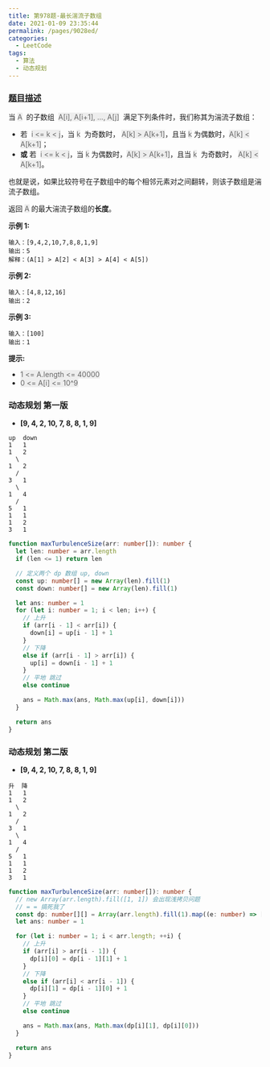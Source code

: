 ```yaml
---
title: 第978题-最长湍流子数组
date: 2021-01-09 23:35:44
permalink: /pages/9028ed/
categories:
  - LeetCode
tags:
  - 算法
  - 动态规划
---
```


### [题目描述](https://leetcode-cn.com/problems/longest-turbulent-subarray/)

当 <font style="background: #eee; color: #666;">A</font>  的子数组  <font style="background: #eee; color: #666;">A[i], A[i+1], ..., A[j]</font>  满足下列条件时，我们称其为湍流子数组：

- 若  <font style="background: #eee; color: #666;">i <= k < j</font>，当 <font style="background: #eee; color: #666;">k</font>  为奇数时， <font style="background: #eee; color: #666;">A[k] > A[k+1]</font>，且当 <font style="background: #eee; color: #666;">k</font> 为偶数时，<font style="background: #eee; color: #666;">A[k] < A[k+1]</font>；
- **或** 若  <font style="background: #eee; color: #666;">i <= k < j</font>，当 <font style="background: #eee; color: #666;">k</font> 为偶数时，<font style="background: #eee; color: #666;">A[k] > A[k+1]</font>，且当 <font style="background: #eee; color: #666;">k</font>  为奇数时， <font style="background: #eee; color: #666;">A[k] < A[k+1]</font>。

也就是说，如果比较符号在子数组中的每个相邻元素对之间翻转，则该子数组是湍流子数组。

返回 <font style="background: #eee; color: #666;">A</font> 的最大湍流子数组的**长度**。

<!-- more -->

**示例 1:**

```
输入：[9,4,2,10,7,8,8,1,9]
输出：5
解释：(A[1] > A[2] < A[3] > A[4] < A[5])
```

**示例 2:**

```
输入：[4,8,12,16]
输出：2
```

**示例 3:**

```
输入：[100]
输出：1
```

**提示:**

- <font style="background: #eee; color: #666;">1 <= A.length <= 40000</font>
- <font style="background: #eee; color: #666;">0 <= A[i] <= 10^9</font>

### 动态规划 第一版

- **[9, 4, 2, 10, 7, 8, 8, 1, 9]**

```
up  down
1   1
1   2
  \
1   2
  /
3   1
  \
1   4
  /
5   1
1   1
1   2
3   1
```

```TypeScript
function maxTurbulenceSize(arr: number[]): number {
  let len: number = arr.length
  if (len <= 1) return len

  // 定义两个 dp 数组 up, down
  const up: number[] = new Array(len).fill(1)
  const down: number[] = new Array(len).fill(1)

  let ans: number = 1
  for (let i: number = 1; i < len; i++) {
    // 上升
    if (arr[i - 1] < arr[i]) {
      down[i] = up[i - 1] + 1
    }
    // 下降
    else if (arr[i - 1] > arr[i]) {
      up[i] = down[i - 1] + 1
    }
    // 平地 跳过
    else continue

    ans = Math.max(ans, Math.max(up[i], down[i]))
  }

  return ans
}
```

### 动态规划 第二版

- **[9, 4, 2, 10, 7, 8, 8, 1, 9]**

```
升  降
1   1
1   2
  \
1   2
  /
3   1
  \
1   4
  /
5   1
1   1
1   2
3   1
```

```TypeScript
function maxTurbulenceSize(arr: number[]): number {
  // new Array(arr.length).fill([1, 1]) 会出现浅拷贝问题
  // = = 搞死我了
  const dp: number[][] = Array(arr.length).fill(1).map((e: number) => [e, e])
  let ans: number = 1

  for (let i: number = 1; i < arr.length; ++i) {
    // 上升
    if (arr[i] > arr[i - 1]) {
      dp[i][0] = dp[i - 1][1] + 1
    }
    // 下降
    else if (arr[i] < arr[i - 1]) {
      dp[i][1] = dp[i - 1][0] + 1
    }
    // 平地 跳过
    else continue

    ans = Math.max(ans, Math.max(dp[i][1], dp[i][0]))
  }

  return ans
}
```

